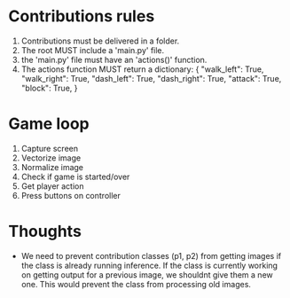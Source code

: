 # Contributions rules

1. Contributions must be delivered in a folder.
2. The root MUST include a 'main.py' file.
3. the 'main.py' file must have an 'actions()' function.
4. The actions function MUST return a dictionary: 
{
    "walk_left": True,
    "walk_right": True,
    "dash_left": True,
    "dash_right": True,
    "attack": True,
    "block": True,
}




# Game loop

1. Capture screen
2. Vectorize image
3. Normalize image
4. Check if game is started/over
5. Get player action
6. Press buttons on controller




# Thoughts

- We need to prevent contribution classes (p1, p2) from getting images if the class is already running inference.
If the class is currently working on getting output for a previous image, we shouldnt give them a new one.
This would prevent the class from processing old images.
